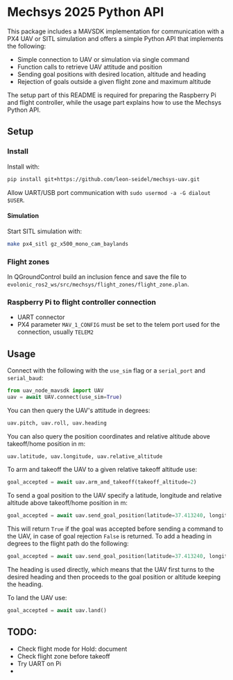 # Mechsys 2025 Python API
This package includes a MAVSDK implementation for communication with a PX4 UAV or SITL simulation and offers a simple Python API that implements the following:

- Simple connection to UAV or simulation via single command
- Function calls to retrieve UAV attitude and position
- Sending goal positions with desired location, altitude and heading
- Rejection of goals outside a given flight zone and maximum altitude

The setup part of this README is required for preparing the Raspberry Pi and flight controller, while the usage part explains how to use the Mechsys Python API.

## Setup
### Install 
Install with:
```sh
pip install git+https://github.com/leon-seidel/mechsys-uav.git
```

Allow UART/USB port communication with `sudo usermod -a -G dialout $USER`. 

#### Simulation
Start SITL simulation with:
```sh
make px4_sitl gz_x500_mono_cam_baylands
```

### Flight zones
In QGroundControl build an inclusion fence and save the file to `evolonic_ros2_ws/src/mechsys/flight_zones/flight_zone.plan`.

### Raspberry Pi to flight controller connection
- UART connector
- PX4 parameter `MAV_1_CONFIG` must be set to the telem port used for the connection, usually `TELEM2`


## Usage
Connect with the following with the `use_sim` flag or a `serial_port` and `serial_baud`:
```py
from uav_node_mavsdk import UAV
uav = await UAV.connect(use_sim=True)
```

You can then query the UAV's attitude in degrees:
```py
uav.pitch, uav.roll, uav.heading
```

You can also query the position coordinates and relative altitude above takeoff/home position in m:
```py
uav.latitude, uav.longitude, uav.relative_altitude
```

To arm and takeoff the UAV to a given relative takeoff altitude use:
```py
goal_accepted = await uav.arm_and_takeoff(takeoff_altitude=2)
```

To send a goal position to the UAV specify a latitude, longitude and relative altitude above takeoff/home position in m: 
```py
goal_accepted = await uav.send_goal_position(latitude=37.413240, longitude=-121.999524, relative_altitude=8)
```

This will return `True` if the goal was accepted before sending a command to the UAV, in case of goal rejection `False` is returned. To add a heading in degrees to the flight path do the following:
```py
goal_accepted = await uav.send_goal_position(latitude=37.413240, longitude=-121.999524, relative_altitude=8, heading=11)
```
The heading is used directly, which means that the UAV first turns to the desired heading and then proceeds to the goal position or altitude keeping the heading.

To land the UAV use:
```py
goal_accepted = await uav.land()
```

## TODO:
- Check flight mode for Hold: document
- Check flight zone before takeoff
- Try UART on Pi
- 